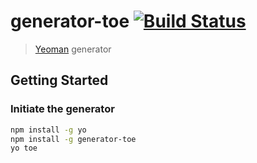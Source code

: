 # generator-toe [![Build Status](https://secure.travis-ci.org/bennyn/generator-toe.png?branch=master)](https://travis-ci.org/bennyn/generator-toe)

> [Yeoman](http://yeoman.io) generator


## Getting Started

### Initiate the generator

```bash
npm install -g yo
npm install -g generator-toe
yo toe
```